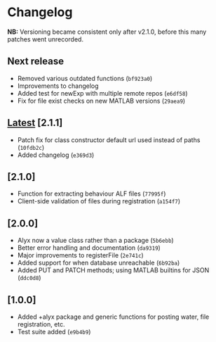 # Changelog

**NB:** Versioning became consistent only after v2.1.0, before this many patches went unrecorded.

## Next release

- Removed various outdated functions (`bf923a0`)
- Improvements to changelog
- Added test for newExp with multiple remote repos (`e6df58`)
- Fix for file exist checks on new MATLAB versions (`29aea9`)

## [Latest](https://github.com/cortex-lab/alyx-matlab/commits/master) [2.1.1]

- Patch fix for class constructor default url used instead of paths (`10fdb2c`)
- Added changelog (`e369d3`)

## [2.1.0]

- Function for extracting behaviour ALF files (`77995f`)
- Client-side validation of files during registration (`a154f7`)

## [2.0.0]

- Alyx now a value class rather than a package (`5b6ebb`)
- Better error handling and documentation (`da9319`)
- Major improvements to registerFile (`2e741c`)
- Added support for when database unreachable (`6b92ba`)
- Added PUT and PATCH methods; using MATLAB builtins for JSON (`ddc0d8`)

## [1.0.0]

- Added +alyx package and generic functions for posting water, file registration, etc.
- Test suite added (`e9b4b9`)
